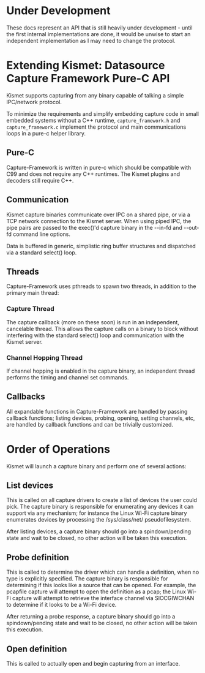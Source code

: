 # Under Development

These docs represent an API that is still heavily under development - until the first internal implementations are done, it would be unwise to start an independent implementation as I may need to change the protocol.

# Extending Kismet: Datasource Capture Framework Pure-C API

Kismet supports capturing from any binary capable of talking a simple IPC/network protocol.

To minimize the requirements and simplify embedding capture code in small embedded systems without a C++ runtime, `capture_framework.h` and `capture_framework.c` implement the protocol and main communications loops in a pure-c helper library.

## Pure-C

Capture-Framework is written in pure-c which should be compatible with C99 and does not require any C++ runtimes.  The Kismet plugins and decoders still require C++.

## Communication

Kismet capture binaries communicate over IPC on a shared pipe, or via a TCP network connection to the Kismet server.  When using piped IPC, the pipe pairs are passed to the exec()'d capture binary in the --in-fd and --out-fd command line options.

Data is buffered in generic, simplistic ring buffer structures and dispatched via a standard select() loop.

## Threads

Capture-Framework uses pthreads to spawn two threads, in addition to the primary main thread:

### Capture Thread

The capture callback (more on these soon) is run in an independent, cancelable thread.  This allows the capture calls on a binary to block without interfering with the standard select() loop and communication with the Kismet server.

### Channel Hopping Thread

If channel hopping is enabled in the capture binary, an independent thread performs the timing and channel set commands.

## Callbacks

All expandable functions in Capture-Framework are handled by passing callback functions; listing devices, probing, opening, setting channels, etc, are handled by callback functions and can be trivially customized.

# Order of Operations

Kismet will launch a capture binary and perform one of several actions:

## List devices

This is called on all capture drivers to create a list of devices the user could pick.  The capture binary is responsible for enumerating any devices it can support via any mechanism; for instance the Linux Wi-Fi capture binary enumerates devices by processing the /sys/class/net/ pseudofilesystem.

After listing devices, a capture binary should go into a spindown/pending state and wait to be closed, no other action will be taken this execution.

## Probe definition

This is called to determine the driver which can handle a definition, when no type is explicitly specified.  The capture binary is responsible for determining if this looks like a source that can be opened.  For example, the pcapfile capture will attempt to open the definition as a pcap; the Linux Wi-Fi capture will attempt to retrieve the interface channel via SIOCGIWCHAN to determine if it looks to be a Wi-Fi device.

After returning a probe response, a capture binary should go into a spindown/pending state and wait to be closed, no other action will be taken this execution.

## Open definition

This is called to actually open and begin capturing from an interface.

